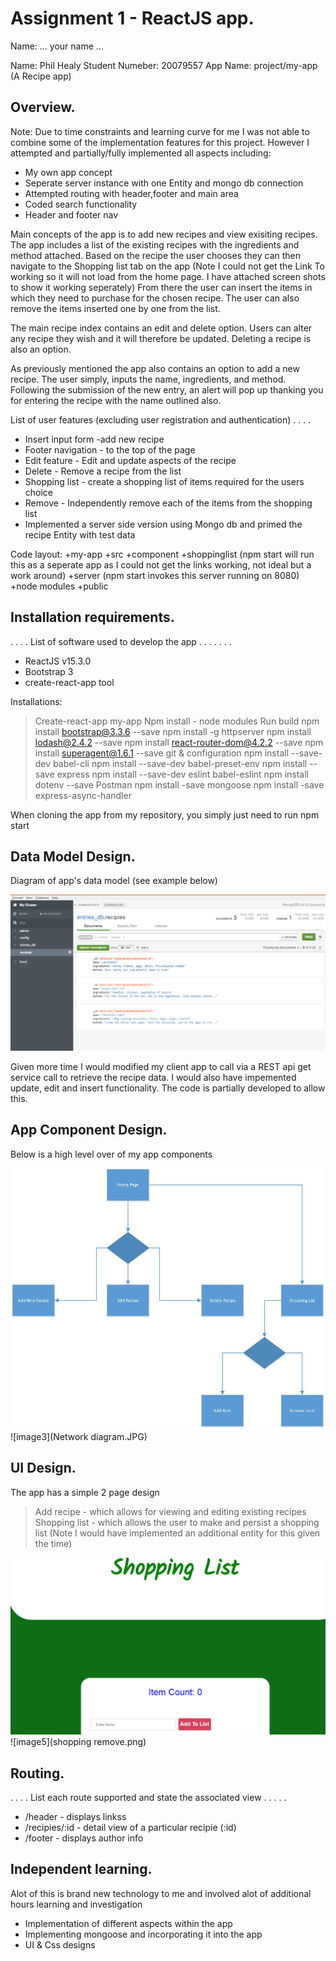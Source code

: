 # Assignment 1 - ReactJS app.

Name: ... your name ...

Name: Phil Healy
Student Numeber: 20079557
App Name: project/my-app (A Recipe app)


## Overview.
Note: Due to time constraints and learning curve for me I was not able to combine some of the implementation features for this project.
However I attempted and partially/fully implemented all aspects including:
+ My own app concept
+ Seperate server instance with one Entity and mongo db connection
+ Attempted routing with header,footer and main area
+ Coded search functionality
+ Header and footer nav

Main concepts of the app is to add new recipes and view exisiting recipes. 
The app includes a list of the existing recipes with the ingredients and method attached. Based on the recipe the user chooses they can then navigate to the Shopping list tab on the app (Note I could not get the Link To working so it will not load from the home page. I have attached screen shots to show it working seperately)
From there the user can insert the items in which they need to purchase for the chosen recipe. The user can also remove the items inserted one by one from the list.

The main recipe index contains an edit and delete option. Users can alter any recipe they wish and it will therefore be updated. Deleting a recipe is also an option.

As previously mentioned the app also contains an option to add a new recipe. The user simply, inputs the name, ingredients, and method. Following the submission of the new entry, 
an alert will pop up thanking you for entering the recipe with the name outlined also. 


 List of user features (excluding user registration and authentication) . . . . 
 
+ Insert input form -add new recipe
+ Footer navigation - to the top of the page
+ Edit feature - Edit and update aspects of the recipe 
+ Delete - Remove a recipe from the list
+ Shopping list - create a shopping list of items required for the users choice
+ Remove - Independently remove each of the items from the shopping list 
+ Implemented a server side version using Mongo db and primed the recipe Entity with test data

Code layout:
+my-app
  +src
    +component
      +shoppinglist (npm start will run this as a seperate app as I could not get the links working, not ideal but a work around)
    +server (npm start invokes this server running on 8080)
    +node modules
    +public

## Installation requirements.
. . . .  List of software used to develop the app . . . . . . . 
+ ReactJS v15.3.0
+ Bootstrap 3
+ create-react-app tool


Installations:
> Create-react-app my-app
> Npm install - node modules
> Run build 
> npm install  bootstrap@3.3.6  --save
> npm install -g httpserver
> npm install  lodash@2.4.2 --save
> npm install react-router-dom@4.2.2 --save
> npm install  superagent@1.6.1 --save
> git & configuration 
> npm install --save-dev babel-cli
> npm install --save-dev babel-preset-env
> npm install --save express
> npm install --save-dev eslint babel-eslint
> npm install dotenv --save
> Postman
> npm install -save mongoose
> npm install -save express-async-handler


When cloning the app from my repository, you simply just need to run npm start 



## Data Model Design.

Diagram of app's data model (see example below)

![image1](data.PNG)

Given more time I would modified my client app to call via a REST api get service call to retrieve the recipe data. I would also have impemented update, edit and insert functionality. The code is partially developed to allow this.



## App Component Design.

Below is a high level over of my app components

![image2](Components.jpg)
![image3](Network diagram.JPG)

## UI Design.

The app has a simple 2 page design
>Add recipe - which allows for viewing and editing existing recipes
>Shopping list - which allows the user to make and persist a shopping list (Note I would have implemented an additional entity for this given the time)

![image4](shopping.png)
![image5](shopping remove.png)



## Routing.
. . . . List each route supported and state the associated view . . . . . 

+ /header - displays linkss
+ /recipies/:id - detail view of a particular recipie (:id)
+ /footer - displays author info



## Independent learning.

Alot of this is brand new technology to me and involved alot of additional hours learning and investigation

+ Implementation of different aspects within the app
+ Implementing mongoose and incorporating it into the app
+ UI & Css designs
